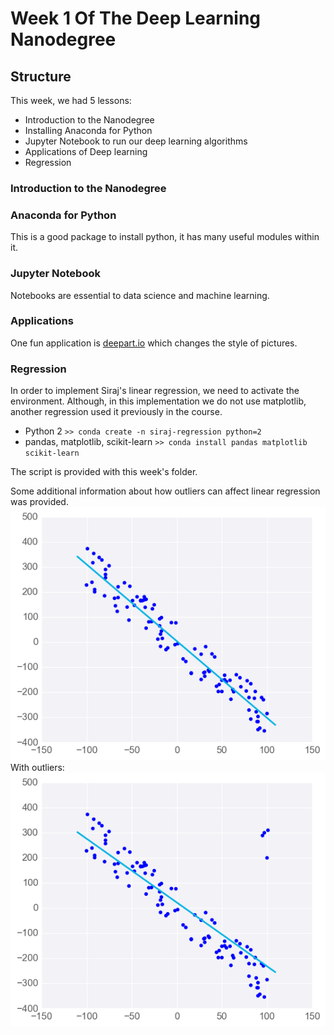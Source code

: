 # Week 1 Of The Deep Learning Nanodegree

## Structure

This week, we had 5 lessons:

- Introduction to the Nanodegree
- Installing Anaconda for Python
- Jupyter Notebook to run our deep learning algorithms
- Applications of Deep learning
- Regression

### Introduction to the Nanodegree

### Anaconda for Python
This is a good package to install python, it has many useful modules within it.

### Jupyter Notebook
Notebooks are essential to data science and machine learning.

### Applications
One fun application is [deepart.io](https://deepart.io/latest/) which changes the style of pictures.

### Regression
In order to implement Siraj's linear regression, we need to activate the environment. Although, in this implementation we do not use matplotlib, another regression used it previously in the course.

- Python 2
`>> conda create -n siraj-regression python=2`
- pandas, matplotlib, scikit-learn
`>> conda install pandas matplotlib scikit-learn`

The script is provided with this week's folder.

Some additional information about how outliers can affect linear regression was provided.  
![alt tag](https://github.com/lemoinef/deep_learning/blob/master/Week%201/lin-reg-no-outliers.png)
With outliers:
![alt tag](https://github.com/lemoinef/deep_learning/blob/master/Week%201/lin-reg-w-outliers.png)
